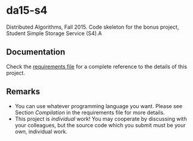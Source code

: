 # da15-s4
Distributed Algorithms, Fall 2015. Code skeleton for the bonus project, Student Simple Storage Service (S4).A


## Documentation
Check the [requirements file](https://github.com/LPD-EPFL/da15-s4/blob/master/requirements.pdf) for a complete reference to the details of this project.


## Remarks
  * You can use whatever programming language you want. Please see Section *Compilation* in the requirements file for more details.
  * This project is *individual* work! You may cooperate by discussing with your colleagues, but the source code which you submit must be your own, individual work.
